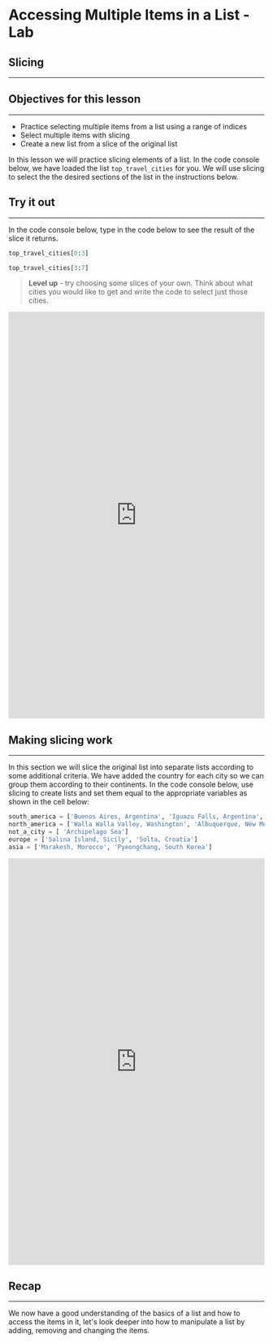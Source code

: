 # Accessing Multiple Items in a List  - Lab

## Slicing

***

## Objectives for this lesson

***

* Practice selecting multiple items from a list using a range of indices
* Select multiple items with slicing
* Create a new list from a slice of the original list

In this lesson we will practice slicing elements of a list.  In the code console below, we have loaded the list `top_travel_cities` for you.  We will use slicing to select the the desired sections of the list in the instructions below.

## Try it out

***

In the code console below, type in the code below to see the result of the slice it returns.

```python
top_travel_cities[0:3]

top_travel_cities[3:7]
```
>**Level up** - try choosing some slices of your own.  Think about what cities you would like to get and write the code to select just those cities.

<iframe frameborder="0" width="100%" height="800" src="https://repl.it/@DSExperience/CitiesTry4?lite=true"></iframe>


## Making slicing work

***

In this section we will slice the original list into separate lists according to some additional criteria.  We have added the country for each city so we can group them according to their continents.  In the code console below, use slicing to create lists and set them equal to the appropriate variables as shown in the cell below:

```python
south_america = ['Buenos Aires, Argentina', 'Iguazu Falls, Argentina', 'Los Cabos, Mexico']
north_america = ['Walla Walla Valley, Washington', 'Albuquerque, New Mexico', 'Greenville, South Carolina', 'Toronto, Canada']
not_a_city = [ 'Archipelago Sea']
europe = ['Salina Island, Sicily', 'Solta, Croatia']
asia = ['Marakesh, Morocco', 'Pyeongchang, South Korea']
```

<iframe frameborder="0" width="100%" height="800" src="https://repl.it/@DSExperience/CitiesTry5?lite=true"></iframe>


## Recap

***

We now have a good understanding of the basics of a list and how to access the items in it, let's look deeper into how to manipulate a list by adding, removing and changing the items.


